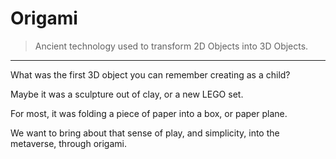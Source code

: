 # Origami

> Ancient technology used to transform 2D Objects into 3D Objects.

-------------

What was the first 3D object you can remember creating as a child?

Maybe it was a sculpture out of clay, or a new LEGO set.

For most, it was folding a piece of paper into a box, or paper plane.

We want to bring about that sense of play, and simplicity, into the metaverse, through origami.
